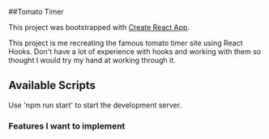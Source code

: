 ##Tomato Timer

This project was bootstrapped with [Create React App](https://github.com/facebook/create-react-app).

This project is me recreating the famous tomato timer site using React Hooks. Don't have a lot of experience with hooks and working with them so thought I would try my hand at working through it. 

## Available Scripts 

Use 'npm run start' to start the development server. 


### Features I want to implement 

